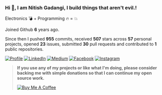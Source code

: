 ### Hi 👋, I am Nitish Gadangi, I build things that aren't evil.!

Electronics 💣 + Programming 🔥 = 💥 

Joined Github **6** years ago.

Since then I pushed **955** commits, received **507** stars across **57** personal projects, opened **23** issues, submitted **30** pull requests and contributed to **1** public repositories.


[![Profile](https://img.shields.io/badge/Website-red.svg?style=for-the-badge&logo=google-chrome&logoColor=white)](https://nitishgadangi.github.io/)
[![LinkedIn](https://img.shields.io/badge/LinkedIn-blue.svg?style=for-the-badge&logo=linkedin)](https://in.linkedin.com/in/Nitish-Gadangi/)
[![Medium](https://img.shields.io/badge/medium-black.svg?style=for-the-badge&logo=medium)](https://medium.com/@nitishgadangi)
[![Facebook](https://img.shields.io/badge/facebook-blue.svg?style=for-the-badge&logo=facebook&logoColor=white)](https://www.facebook.com/nitish.gadangi)
[![Instagram](https://img.shields.io/badge/Instagram-red.svg?style=for-the-badge&logo=instagram&logoColor=white)](https://www.instagram.com/so_called_geek/)

> **If you use any of my projects or like what I'm doing, please consider backing me with simple donations so that I can continue my open source work.**
>
> [![Buy Me A Coffee](https://bmc-cdn.nyc3.digitaloceanspaces.com/BMC-button-images/custom_images/orange_img.png)](https://nitishgadangi.github.io/?buy_me_coffee)

